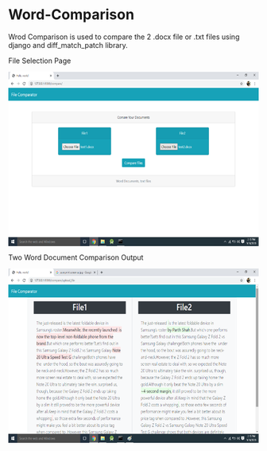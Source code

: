 # Word-Comparison
Wrod Comparison is used to compare the 2 .docx file or .txt files using django and diff_match_patch library.


File Selection Page

<a href="url"><img src="https://github.com/shahparth4299/Word-Comparison/blob/master/wordcomparison/output/home.png" align="center" height="350" width="550" ></a>
<br>

Two Word Document Comparison Output

<a href="url"><img src="https://github.com/shahparth4299/Word-Comparison/blob/master/wordcomparison/output/comparison.png" align="center" height="350" width="550" ></a>
<br>
